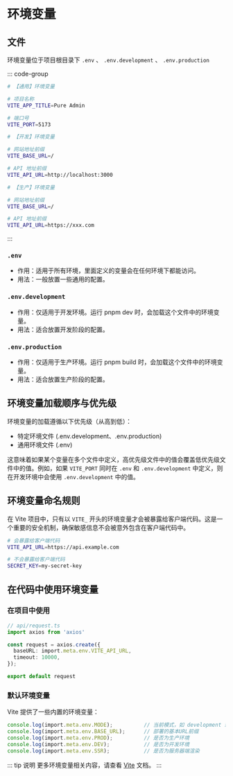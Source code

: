 # 环境变量

## 文件

环境变量位于项目根目录下 `.env` 、 `.env.development` 、 `.env.production`

::: code-group
```bash [.env]
# 【通用】环境变量

# 项目名称
VITE_APP_TITLE=Pure Admin

# 端口号
VITE_PORT=5173
```

```bash [.env.development]
# 【开发】环境变量

# 网站地址前缀
VITE_BASE_URL=/

# API 地址前缀
VITE_API_URL=http://localhost:3000
```

```bash [.env.production]
# 【生产】环境变量

# 网站地址前缀
VITE_BASE_URL=/

# API 地址前缀
VITE_API_URL=https://xxx.com
```
:::

### `.env`

- 作用：适用于所有环境，里面定义的变量会在任何环境下都能访问。
- 用法：一般放置一些通用的配置。

### `.env.development`

- 作用：仅适用于开发环境。运行 pnpm dev 时，会加载这个文件中的环境变量。
- 用法：适合放置开发阶段的配置。

### `.env.production`

- 作用：仅适用于生产环境。运行 pnpm build 时，会加载这个文件中的环境变量。
- 用法：适合放置生产阶段的配置。

## 环境变量加载顺序与优先级

环境变量的加载遵循以下优先级（从高到低）：

- 特定环境文件 (.env.development、.env.production)
- 通用环境文件 (.env)

这意味着如果某个变量在多个文件中定义，高优先级文件中的值会覆盖低优先级文件中的值。例如，如果 `VITE_PORT` 同时在 `.env` 和 `.env.development` 中定义，则在开发环境中会使用 `.env.development` 中的值。

## 环境变量命名规则

在 Vite 项目中，只有以 `VITE_` 开头的环境变量才会被暴露给客户端代码。这是一个重要的安全机制，确保敏感信息不会被意外包含在客户端代码中。

``` bash
# 会暴露给客户端代码
VITE_API_URL=https://api.example.com

# 不会暴露给客户端代码
SECRET_KEY=my-secret-key
```

## 在代码中使用环境变量

### 在项目中使用

``` ts
// api/request.ts
import axios from 'axios'

const request = axios.create({
  baseURL: import.meta.env.VITE_API_URL,
  timeout: 10000,
});

export default request
```

### 默认环境变量

Vite 提供了一些内置的环境变量：

``` ts
console.log(import.meta.env.MODE);          // 当前模式，如 development 或 production
console.log(import.meta.env.BASE_URL);      // 部署的基本URL前缀
console.log(import.meta.env.PROD);          // 是否为生产环境
console.log(import.meta.env.DEV);           // 是否为开发环境
console.log(import.meta.env.SSR);           // 是否为服务器端渲染
```

::: tip 说明
更多环境变量相关内容，请查看 [Vite](https://cn.vitejs.dev/guide/env-and-mode.html) 文档。
:::

